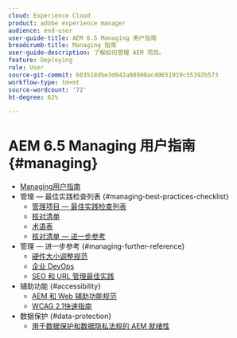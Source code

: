 ```yaml
---
cloud: Experience Cloud
product: adobe experience manager
audience: end-user
user-guide-title: AEM 6.5 Managing 用户指南
breadcrumb-title: Managing 指南
user-guide-description: 了解如何管理 AEM 项目。
feature: Deploying
role: User
source-git-commit: 603518dbe3d842a08900ac40651919c55392b573
workflow-type: tm+mt
source-wordcount: '72'
ht-degree: 62%

---
```



# AEM 6.5 Managing 用户指南 {#managing}

+ [Managing用户指南](home.md)
+ 管理 — 最佳实践检查列表 {#managing-best-practices-checklist}
   + [管理项目 — 最佳实践检查列表](best-practices.md)
   + [核对清单](best-practices-checklist.md)
   + [术语表](best-practices-glossary.md)
   + [核对清单 — 进一步参考](best-practices-further-reference.md)
+ 管理 — 进一步参考 {#managing-further-reference}
   + [硬件大小调整规范](hardware-sizing-guidelines.md)
   + [企业 DevOps](enterprise-devops.md)
   + [SEO 和 URL 管理最佳实践](seo-and-url-management.md)
+ 辅助功能 {#accessibility}
   + [AEM 和 Web 辅助功能规范](web-accessibility.md)
   + [WCAG 2.1快速指南](qg-wcag.md)
+ 数据保护 {#data-protection}
   + [用于数据保护和数据隐私法规的 AEM 就绪性](data-protection-and-privacy.md)
